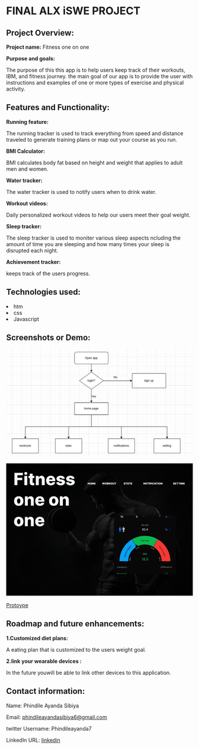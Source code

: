 # **FINAL ALX iSWE PROJECT**

## **Project Overview:**

**Project name:** Fitness one on one

**Purpose and goals:** 

The purpose of this this app is to help users keep track of their workouts, IBM, and fitness journey. the main goal of our app is to provide the user with instructions and examples of one or more types of exercise and physical activity. 

## **Features and Functionality:**

**Running feature:**

The running tracker is used to track everything from speed and distance traveled to generate training plans or map out your course as you run.

**BMI Calculator:**

BMI calculates body fat based on height and weight that applies to adult men and women.

**Water tracker:**

The water tracker is used to notify users when to drink water. 

**Workout videos:**

Daily personalized workout videos to help our users meet their goal weight.

**Sleep tracker:**

The sleep tracker is used to moniter various sleep aspects ncluding the amount of time you are sleeping and how many times your sleep is disrupted each night.

**Achievement tracker:**

keeps track of the users progress.

## **Technologies used:**

<li>
htm<li>
css<li>
Javascript
</li>

## **Screenshots or Demo:**

![Flowchart](flowchart.PNG)

![Demo](Capture.PNG)

[Protoype](https://www.figma.com/proto/Ez3PmTYAyswLX1RF5g24Yq/Untitled?page-id=0%3A1&type=design&node-id=1-5&viewport=479%2C236%2C0.4&t=j0hSpkYFOsNuhPdE-1&scaling=min-zoom&mode=design)

## **Roadmap and future enhancements:**

**1.Customized diet plans:**

A eating plan that is customized to the users weight goal. 

**2.link your wearable devices :**

In the future youwill be able to link other devices to this application.

## **Contact information:**

Name: Phindile Ayanda Sibiya

Email: phindileayandasibiya6@gmail.com

twitter Username:  Phindileayanda7

LinkedIn URL: [linkedin](https://www.linkedin.com/in/phindile-sibiya-15676114b/)
